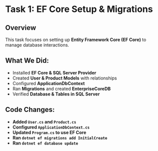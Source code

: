 # Task 1: EF Core Setup & Migrations

##  Overview
This task focuses on setting up **Entity Framework Core (EF Core)** to manage database interactions.

##  What We Did:
- Installed **EF Core & SQL Server Provider**
- Created **User & Product Models** with relationships
- Configured **ApplicationDbContext**
- Ran **Migrations** and created **EnterpriseCoreDB**
- Verified **Database & Tables in SQL Server**

##  Code Changes:
- **Added `User.cs` and `Product.cs`**
- **Configured `ApplicationDbContext.cs`**
- **Updated `Program.cs` to use EF Core**
- **Ran `dotnet ef migrations add InitialCreate`**
- **Ran `dotnet ef database update`**